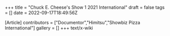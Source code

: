 +++
title = "Chuck E. Cheese's Show 1 2021 International"
draft = false
tags = []
date = 2022-09-17T18:49:56Z

[Article]
contributors = ["Documentor","Himitsu","Showbiz Pizza International"]
gallery = []
+++
text/x-wiki